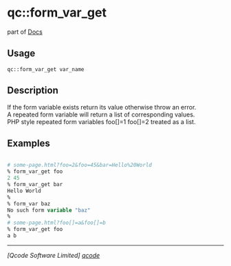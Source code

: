 qc::form_var_get
================

part of [Docs](.)

Usage
-----
`qc::form_var_get var_name`

Description
-----------
If the form variable exists return its value otherwise throw an error.<br/>A repeated form variable will return a list of corresponding values.<br/>PHP style repeated form variables foo[]=1 foo[]=2 treated as a list.

Examples
--------
```tcl

# some-page.html?foo=2&foo=45&bar=Hello%20World
% form_var_get foo
2 45
% form_var_get bar
Hello World
%
% form_var baz
No such form variable "baz"
%
# some-page.html?foo[]=a&foo[]=b
% form_var_get foo
a b

```

----------------------------------
*[Qcode Software Limited] [qcode]*

[qcode]: http://www.qcode.co.uk "Qcode Software"
